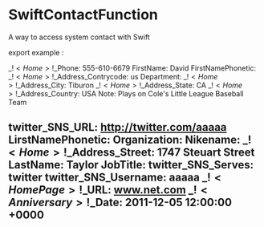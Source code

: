 SwiftContactFunction
====================

A way to access system contact with Swift

export example :

_$!<Home>!$_Phone: 555-610-6679
FirstName: David
FirstNamePhonetic: 
_$!<Home>!$_Address_Contrycode: us
Department: 
_$!<Home>!$_Address_City: Tiburon
_$!<Home>!$_Address_State: CA
_$!<Home>!$_Address_Country: USA
Note: Plays on Cole's Little League Baseball Team

twitter_SNS_URL: http://twitter.com/aaaaa
LirstNamePhonetic: 
Organization: 
Nikename: 
_$!<Home>!$_Address_Street: 1747 Steuart Street
LastName: Taylor
JobTitle: 
twitter_SNS_Serves: twitter
twitter_SNS_Username: aaaaa
_$!<HomePage>!$_URL: www.net.com
_$!<Anniversary>!$_Date: 2011-12-05 12:00:00 +0000
---------
